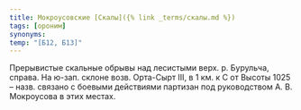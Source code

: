 ```yaml
---
title: Мокроусовские [Скалы]({% link _terms/скалы.md %})
tags: [ороним]
synonyms:
temp: "[Б12, Б13]"
---
```


Прерывистые скальные обрывы над лесистыми верх. р. Бурульча, справа. На ю-зап.
склоне возв. Орта-Сырт III, в 1 км. к С от Высоты 1025 – назв. связано с боевыми
действиями партизан под руководством А. В. Мокроусова в этих местах.

